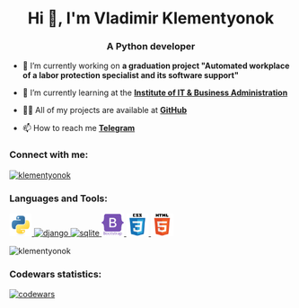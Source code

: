 <h1 align="center">Hi 👋, I'm Vladimir Klementyonok</h1>
<h3 align="center">A Python developer</h3>

- 🔭 I’m currently working on **a graduation project "Automated workplace of a labor protection specialist and its software support"**

- 🌱 I’m currently learning at the **[Institute of IT & Business Administration](https://www.instituteiba.by/en/)**

- 👨‍💻 All of my projects are available at **[GitHub](https://github.com/klementyonok)**

- 📫 How to reach me **[Telegram](https://t.me/klementyonok)**

<h3 align="left">Connect with me:</h3>
<p align="left">
<a href="https://linkedin.com/in/klementyonok" target="blank"><img align="center" src="https://raw.githubusercontent.com/rahuldkjain/github-profile-readme-generator/master/src/images/icons/Social/linked-in-alt.svg" alt="klementyonok" height="30" width="40" /></a>
</p>

<h3 align="left">Languages and Tools:</h3>
<p align="left"> <a href="https://www.python.org" target="_blank" rel="noreferrer"> <img src="https://raw.githubusercontent.com/devicons/devicon/master/icons/python/python-original.svg" alt="python" width="40" height="40"/> </a> <a href="https://www.djangoproject.com" target="_blank" rel="noreferrer"> <img src="https://upload.wikimedia.org/wikipedia/commons/7/75/Django_logo.svg" alt="django" height="40"/> </a> <a href="https://www.sqlite.org/" target="_blank" rel="noreferrer"> <img src="https://www.vectorlogo.zone/logos/sqlite/sqlite-icon.svg" alt="sqlite" width="40" height="40"/> </a> <a href="https://getbootstrap.com" target="_blank" rel="noreferrer"><img src="https://raw.githubusercontent.com/devicons/devicon/master/icons/bootstrap/bootstrap-plain-wordmark.svg" alt="bootstrap" width="40" height="40"/> </a> <a href="https://www.w3schools.com/css/" target="_blank" rel="noreferrer"> <img src="https://raw.githubusercontent.com/devicons/devicon/master/icons/css3/css3-original-wordmark.svg" alt="css3" width="40" height="40"/> </a> <a href="https://www.w3.org/html/" target="_blank" rel="noreferrer"> <img src="https://raw.githubusercontent.com/devicons/devicon/master/icons/html5/html5-original-wordmark.svg" alt="html5" width="40" height="40"/> </a> </p>

<p><img align="center" src="https://github-readme-stats.vercel.app/api/top-langs?username=klementyonok&show_icons=true&locale=en&layout=compact" alt="klementyonok" /></p>

<h3 align="left">Codewars statistics:</h3>

[![codewars](https://www.codewars.com/users/klementyonok/badges/large)](https://www.codewars.com/users/klementyonok) 
